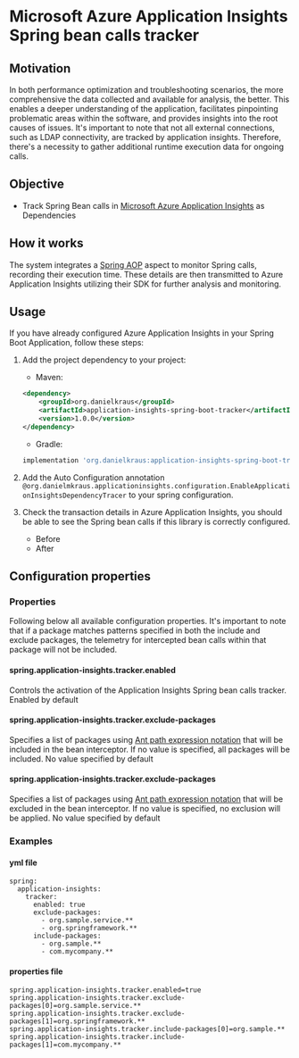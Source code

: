 # Microsoft Azure Application Insights Spring bean calls tracker

## Motivation

In both performance optimization and troubleshooting scenarios, the more comprehensive the data collected and available 
for analysis, the better. This enables a deeper understanding of the application, facilitates pinpointing problematic 
areas within the software, and provides insights into the root causes of issues. It's important to note that not all 
external connections, such as LDAP connectivity, are tracked by application insights. Therefore, there's a necessity to 
gather additional runtime execution data for ongoing calls.

## Objective

- Track Spring Bean calls in [Microsoft Azure Application Insights](https://learn.microsoft.com/en-us/azure/azure-monitor/app/app-insights-overview) 
as Dependencies

## How it works

The system integrates a  [Spring AOP](https://docs.spring.io/spring-framework/reference/core/aop.html) aspect to monitor 
Spring calls, recording their execution time. These details are then transmitted to Azure Application Insights utilizing 
their SDK for further analysis and monitoring.

## Usage

If you have already configured Azure Application Insights in your Spring Boot Application, follow these steps:

1. Add the project dependency to your project:
   - Maven:
    ```xml
    <dependency>
        <groupId>org.danielkraus</groupId>
        <artifactId>application-insights-spring-boot-tracker</artifactId>
        <version>1.0.0</version>
    </dependency>
    ```
   - Gradle: 
   ```groovy
   implementation 'org.danielkraus:application-insights-spring-boot-tracker:1.0.0'
   ```

2. Add the Auto Configuration annotation `@org.danielmkraus.applicationinsights.configuration.EnableApplicationInsightsDependencyTracer` 
to your spring configuration.
3. Check the transaction details in Azure Application Insights, you should be able to see the Spring bean calls if this
library is correctly configured.
    - Before
    - After

## Configuration properties

### Properties

Following below all available configuration properties.
It's important to note that if a package matches patterns specified in both the include and exclude packages, the 
telemetry for intercepted bean calls within that package will not be included.

#### spring.application-insights.tracker.enabled

Controls the activation of the Application Insights Spring bean calls tracker.
Enabled by default

#### spring.application-insights.tracker.exclude-packages

Specifies a list of packages using [Ant path expression notation](https://docs.spring.io/spring-framework/docs/3.2.0.RELEASE_to_3.2.1.RELEASE/Spring%20Framework%203.2.1.RELEASE/org/springframework/util/AntPathMatcher.html) 
that will be included in the bean interceptor. If no value is specified, all packages will be included. No value 
specified by default

#### spring.application-insights.tracker.exclude-packages

Specifies a list of packages using [Ant path expression notation](https://docs.spring.io/spring-framework/docs/3.2.0.RELEASE_to_3.2.1.RELEASE/Spring%20Framework%203.2.1.RELEASE/org/springframework/util/AntPathMatcher.html) 
that will be excluded in the bean interceptor. If no value is specified, no exclusion will be applied. No value 
specified by default

### Examples

#### yml file

```
spring:
  application-insights:
    tracker:
      enabled: true
      exclude-packages:
        - org.sample.service.**
        - org.springframework.**
      include-packages:
        - org.sample.**
        - com.mycompany.**
```

#### properties file

```
spring.application-insights.tracker.enabled=true
spring.application-insights.tracker.exclude-packages[0]=org.sample.service.**
spring.application-insights.tracker.exclude-packages[1]=org.springframework.**
spring.application-insights.tracker.include-packages[0]=org.sample.**
spring.application-insights.tracker.include-packages[1]=com.mycompany.**
```

